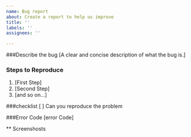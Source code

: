 ```yaml
---
name: Bug report
about: Create a report to help us improve
title: ''
labels: ''
assignees: ''

---
```


###Describe the bug
[A clear and concise description of what the bug is.]
### Steps to Reproduce
1. [First Step]
2. [Second Step]
3. [and so on...]

###checklist
[ ] Can you reproduce the problem

###Error Code
[error Code]

** Screenshosts
